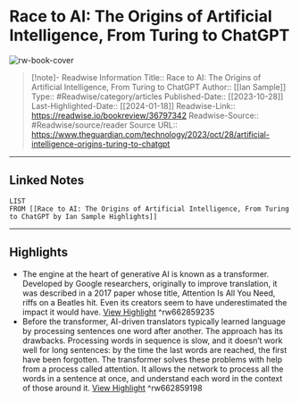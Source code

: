 # Race to AI: The Origins of Artificial Intelligence, From Turing to ChatGPT

![rw-book-cover](https://readwise-assets.s3.amazonaws.com/media/uploaded_book_covers/profile_174804/5000.jpg)
<br>
>[!note]- Readwise Information
>Title:: Race to AI: The Origins of Artificial Intelligence, From Turing to ChatGPT
>Author:: [[Ian Sample]]
>Type:: #Readwise/category/articles
>Published-Date:: [[2023-10-28]]
>Last-Highlighted-Date:: [[2024-01-18]]
>Readwise-Link:: https://readwise.io/bookreview/36797342
>Readwise-Source:: #Readwise/source/reader
>Source URL:: https://www.theguardian.com/technology/2023/oct/28/artificial-intelligence-origins-turing-to-chatgpt
--- 

## Linked Notes
```dataview
LIST
FROM [[Race to AI: The Origins of Artificial Intelligence, From Turing to ChatGPT by Ian Sample Highlights]]
```

---

## Highlights
- The engine at the heart of generative AI is known as a transformer. Developed by Google researchers, originally to improve translation, it was described in a 2017 paper whose title, Attention Is All You Need, riffs on a Beatles hit. Even its creators seem to have underestimated the impact it would have. [View Highlight](https://readwise.io/open/662859235) ^rw662859235
- Before the transformer, AI-driven translators typically learned language by processing sentences one word after another. The approach has its drawbacks. Processing words in sequence is slow, and it doesn’t work well for long sentences: by the time the last words are reached, the first have been forgotten. The transformer solves these problems with help from a process called attention. It allows the network to process all the words in a sentence at once, and understand each word in the context of those around it. [View Highlight](https://readwise.io/open/662859198) ^rw662859198
